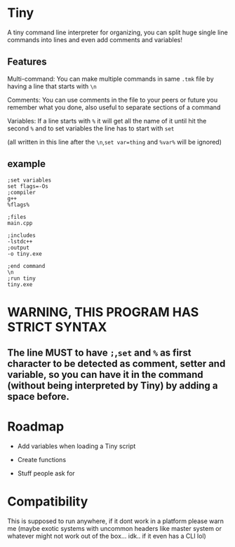 # Tiny

A tiny command line interpreter for organizing, you can split huge single line commands into lines and even add comments and variables!

## Features

Multi-command: You can make multiple commands in same `.tmk` file by having a line that starts with `\n` 

Comments: You can use comments in the file to your peers or future you remember what you done, also useful to separate sections of a command

Variables: If a line starts with `%` it will get all the name of it until hit the second `%` and to set variables the line has to start with `set`

(all written in this line after the `\n`,`set var=thing` and `%var%` will be ignored)

## example

```
;set variables
set flags=-Os
;compiler
g++
%flags%

;files
main.cpp

;includes
-lstdc++
;output
-o tiny.exe

;end command
\n
;run tiny
tiny.exe
```

# WARNING, THIS PROGRAM HAS STRICT SYNTAX
## The line MUST to have `;`,`set` and `%` as first character to be detected as comment, setter and variable, so you can have it in the command (without being interpreted by Tiny) by adding a space before.


# Roadmap

- Add variables when loading a Tiny script

- Create functions

- Stuff people ask for
 
# Compatibility

This is supposed to run anywhere, if it dont work in a platform please warn me (maybe exotic systems with uncommon headers like master system or whatever might not work out of the box... idk.. if it even has a CLI lol)
